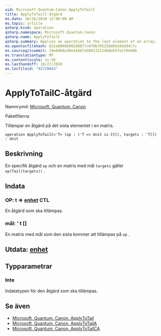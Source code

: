 ```yaml
---
uid: Microsoft.Quantum.Canon.ApplyToTailC
title: ApplyToTailC-åtgärd
ms.date: 10/26/2020 12:00:00 AM
ms.topic: article
qsharp.kind: operation
qsharp.namespace: Microsoft.Quantum.Canon
qsharp.name: ApplyToTailC
qsharp.summary: Applies an operation to the last element of an array.
ms.openlocfilehash: 631e08666002d8077c6f8b78525b06b104dd4c7c
ms.sourcegitcommit: 29e0d88a30e4166fa580132124b0eb57e1f0e986
ms.translationtype: MT
ms.contentlocale: sv-SE
ms.lasthandoff: 10/27/2020
ms.locfileid: "92729043"
---
```

# <a name="applytotailc-operation"></a>ApplyToTailC-åtgärd

Namnrymd: [Microsoft. Quantum. Canon](xref:Microsoft.Quantum.Canon)

Paketfilerna [](https://nuget.org/packages/)


Tillämpar en åtgärd på det sista elementet i en matris.

```qsharp
operation ApplyToTailC<'T> (op : ('T => Unit is Ctl), targets : 'T[]) : Unit
```


## <a name="description"></a>Beskrivning

En specifik åtgärd `op` och en matris med mål `targets` gäller `op(Tail(targets))` .

## <a name="input"></a>Indata

### <a name="op--t--unit-ctl"></a>OP: t => [enhet](xref:microsoft.quantum.lang-ref.unit) CTL

En åtgärd som ska tillämpas.


### <a name="targets--t"></a>mål: ' t []

En matris med mål som den sista kommer att tillämpas på `op` .



## <a name="output--unit"></a>Utdata: [enhet](xref:microsoft.quantum.lang-ref.unit)



## <a name="type-parameters"></a>Typparametrar

### <a name="t"></a>Inte

Indatatypen för den åtgärd som ska tillämpas.

## <a name="see-also"></a>Se även

- [Microsoft. Quantum. Canon. ApplyToTail](xref:Microsoft.Quantum.Canon.ApplyToTail)
- [Microsoft. Quantum. Canon. ApplyToTailA](xref:Microsoft.Quantum.Canon.ApplyToTailA)
- [Microsoft. Quantum. Canon. ApplyToTailCA](xref:Microsoft.Quantum.Canon.ApplyToTailCA)